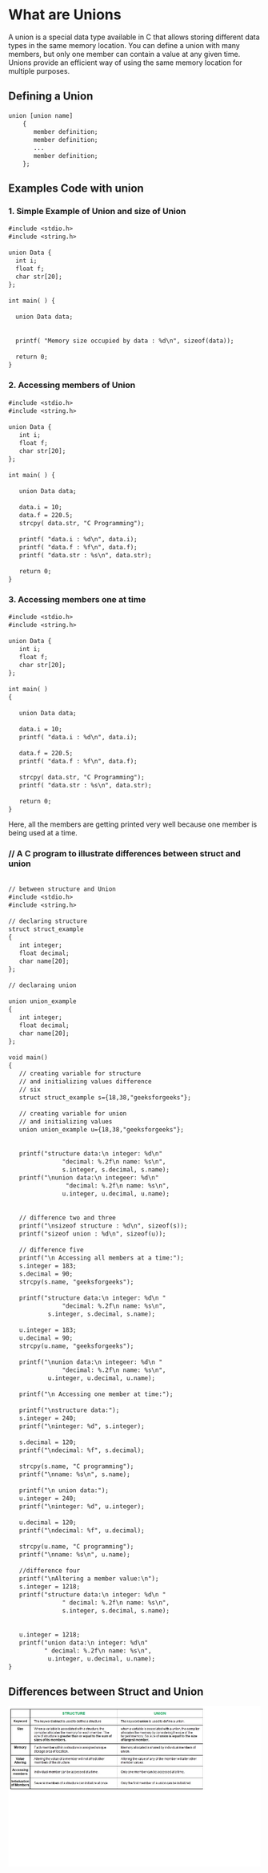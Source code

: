 # What are Unions
A union is a special data type available in C that allows storing different data types in the same memory location. You can define a 
union with many members, but only one member can contain a value at any given time. Unions provide an efficient way of using the 
same memory location for multiple purposes.
## Defining a Union
```
union [union name]
    {
       member definition;
       member definition;
       ...
       member definition;
    };
 ```
 
 ## Examples Code with union
 
 ### 1. Simple Example of Union and size of Union
 ```
#include <stdio.h>
#include <string.h>
 
union Data {
   int i;
   float f;
   char str[20];
};
 
int main( ) {

   union Data data;        
   

   printf( "Memory size occupied by data : %d\n", sizeof(data));

   return 0;
}
```


### 2. Accessing members of Union

```
#include <stdio.h>
#include <string.h>
 
union Data {
   int i;
   float f;
   char str[20];
};
 
int main( ) {

   union Data data;        

   data.i = 10;
   data.f = 220.5;
   strcpy( data.str, "C Programming");

   printf( "data.i : %d\n", data.i);
   printf( "data.f : %f\n", data.f);
   printf( "data.str : %s\n", data.str);

   return 0;
}
```

### 3. Accessing members one at time

```
#include <stdio.h>
#include <string.h>
 
union Data {
   int i;
   float f;
   char str[20];
};
 
int main( )
{

   union Data data;        

   data.i = 10;
   printf( "data.i : %d\n", data.i);
   
   data.f = 220.5;
   printf( "data.f : %f\n", data.f);
   
   strcpy( data.str, "C Programming");
   printf( "data.str : %s\n", data.str);

   return 0;
}

```
Here, all the members are getting printed very well because one member is being used at a time.

###  // A C program to illustrate differences  between struct and union

 ```

// between structure and Union
#include <stdio.h>
#include <string.h>
  
// declaring structure
struct struct_example
{
    int integer;
    float decimal;
    char name[20];
};
  
// declaraing union
  
union union_example
{
    int integer;
    float decimal;
    char name[20];
};
  
void main()
{
    // creating variable for structure 
    // and initializing values difference 
    // six
    struct struct_example s={18,38,"geeksforgeeks"};
  
    // creating variable for union 
    // and initializing values
    union union_example u={18,38,"geeksforgeeks"};
  
          
    printf("structure data:\n integer: %d\n"
                "decimal: %.2f\n name: %s\n",
                s.integer, s.decimal, s.name);
    printf("\nunion data:\n integeer: %d\n"
                 "decimal: %.2f\n name: %s\n", 
                u.integer, u.decimal, u.name);
  
  
    // difference two and three
    printf("\nsizeof structure : %d\n", sizeof(s));
    printf("sizeof union : %d\n", sizeof(u));
      
    // difference five
    printf("\n Accessing all members at a time:"); 
    s.integer = 183;
    s.decimal = 90;
    strcpy(s.name, "geeksforgeeks");
      
    printf("structure data:\n integer: %d\n "
                "decimal: %.2f\n name: %s\n",
            s.integer, s.decimal, s.name);
      
    u.integer = 183;
    u.decimal = 90;
    strcpy(u.name, "geeksforgeeks");
      
    printf("\nunion data:\n integeer: %d\n "
                "decimal: %.2f\n name: %s\n",
            u.integer, u.decimal, u.name);
      
    printf("\n Accessing one member at time:");
      
    printf("\nstructure data:");
    s.integer = 240;
    printf("\ninteger: %d", s.integer);
      
    s.decimal = 120;
    printf("\ndecimal: %f", s.decimal);
      
    strcpy(s.name, "C programming");
    printf("\nname: %s\n", s.name);
      
    printf("\n union data:");
    u.integer = 240;
    printf("\ninteger: %d", u.integer);
      
    u.decimal = 120;
    printf("\ndecimal: %f", u.decimal);
      
    strcpy(u.name, "C programming");
    printf("\nname: %s\n", u.name);
      
    //difference four
    printf("\nAltering a member value:\n");
    s.integer = 1218;
    printf("structure data:\n integer: %d\n "
                " decimal: %.2f\n name: %s\n",
                s.integer, s.decimal, s.name);
      
     
    u.integer = 1218;
    printf("union data:\n integer: %d\n"
           " decimal: %.2f\n name: %s\n",
            u.integer, u.decimal, u.name); 
}
 ```
 
## Differences between Struct and Union
![Union](unionStruct.jpg?raw=true "Optional Title")
